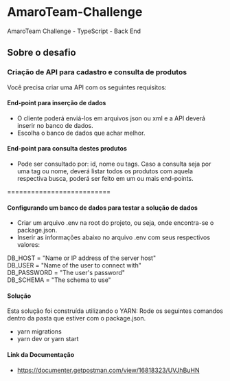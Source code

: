 # AmaroTeam-Challenge
AmaroTeam Challenge - TypeScript - Back End

## Sobre o desafio

### Criação de API para cadastro e consulta de produtos
Você precisa criar uma API com os seguintes requisitos:

#### End-point para inserção de dados
- O cliente poderá enviá-los em arquivos json ou xml e a API
  deverá inserir no banco de dados.
- Escolha o banco de dados que achar melhor.

#### End-point para consulta destes produtos
- Pode ser consultado por: id, nome ou tags. Caso a consulta seja por uma tag ou nome,
  deverá listar todos os produtos com aquela respectiva busca, poderá ser feito em um ou mais end-points.

==========================
#### Configurando um banco de dados para testar a solução de dados
- Criar um arquivo .env na root do projeto, ou seja, onde encontra-se o package.json.
- Inserir as informações abaixo no arquivo .env com seus respectivos valores:

DB_HOST = "Name or IP address of the server host"<br/>
DB_USER = "Name of the user to connect with"<br/>
DB_PASSWORD = "The user's password"<br/>
DB_SCHEMA = "The schema to use"

#### Solução
Esta solução foi construída utilizando o YARN: Rode os seguintes comandos dentro da pasta que estiver com o package.json.
- yarn migrations
- yarn dev or yarn start

#### Link da Documentação
- https://documenter.getpostman.com/view/16818323/UVJhBuHN
